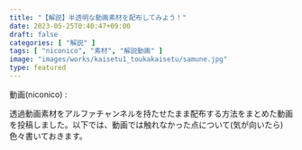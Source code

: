 ```yaml
---
title: "【解説】半透明な動画素材を配布してみよう！"
date: 2023-05-25T0:40:47+09:00
draft: false
categories: [ "解説" ]
tags: [ "niconico", "素材", "解説動画" ]
image: "images/works/kaisetu1_toukakaisetu/samune.jpg"
type: featured
---
```


動画(niconico) : 

透過動画素材をアルファチャンネルを持たせたまま配布する方法をまとめた動画を投稿しました。以下では、動画では触れなかった点について(気が向いたら)色々書いておきます。